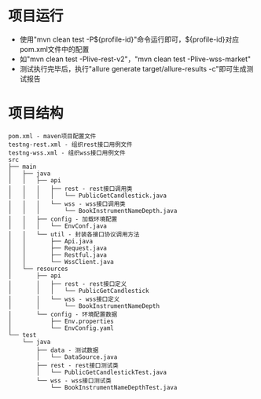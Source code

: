# 项目运行
- 使用"mvn clean test -P${profile-id}"命令运行即可，${profile-id}对应pom.xml文件中的配置
- 如"mvn clean test -Plive-rest-v2"，"mvn clean test -Plive-wss-market"
- 测试执行完毕后，执行"allure generate target/allure-results -c"即可生成测试报告

# 项目结构
```
pom.xml - maven项目配置文件
testng-rest.xml - 组织rest接口用例文件
testng-wss.xml - 组织wss接口用例文件
src
├── main
│   ├── java
│   │   ├── api
│   │   │   ├── rest - rest接口调用类
│   │   │   │   └── PublicGetCandlestick.java
│   │   │   └── wss - wss接口调用类
│   │   │       └── BookInstrumentNameDepth.java
│   │   ├── config - 加载环境配置
│   │   │   └── EnvConf.java
│   │   └── util - 封装各接口协议调用方法
│   │       ├── Api.java
│   │       ├── Request.java
│   │       ├── Restful.java
│   │       └── WssClient.java
│   └── resources
│       ├── api
│       │   ├── rest - rest接口定义
│       │   │   └── PublicGetCandlestick
│       │   └── wss - wss接口定义
│       │       └── BookInstrumentNameDepth
│       └── config - 环境配置数据
│           ├── Env.properties
│           └── EnvConfig.yaml
└── test
    └── java
        ├── data - 测试数据
        │   └── DataSource.java
        ├── rest - rest接口测试类
        │   └── PublicGetCandlestickTest.java
        └── wss - wss接口测试类
            └── BookInstrumentNameDepthTest.java
```